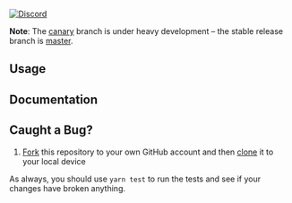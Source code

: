 
[![Discord](https://img.shields.io/discord/270672972694552576.svg?label=Join%20us%20on%20Discord&style=flat-square)](https://discord.gg/64UMVWc)  

**Note**: The [canary](../../tree/canary) branch is under heavy development – the stable release branch is [master](../../tree/master).

## Usage



## Documentation


## Caught a Bug?

1. [Fork](https://help.github.com/articles/fork-a-repo/) this repository to your own GitHub account and then [clone](https://help.github.com/articles/cloning-a-repository/) it to your local device

As always, you should use `yarn test` to run the tests and see if your changes have broken anything.
